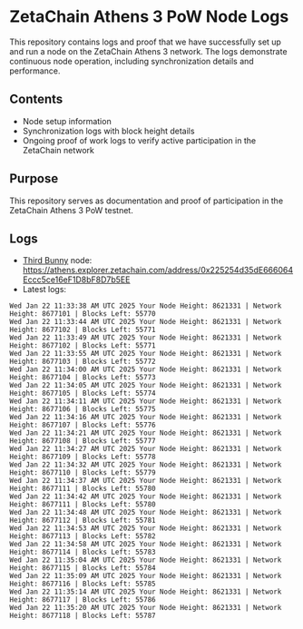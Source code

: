 # ZetaChain Athens 3 PoW Node Logs
This repository contains logs and proof that we have successfully set up and run a node on the ZetaChain Athens 3 network. The logs demonstrate continuous node operation, including synchronization details and performance.

## Contents
- Node setup information
- Synchronization logs with block height details
- Ongoing proof of work logs to verify active participation in the ZetaChain network

## Purpose
This repository serves as documentation and proof of participation in the ZetaChain Athens 3 PoW testnet.

## Logs

- [Third Bunny](https://thirdbunny.xyz/) node: https://athens.explorer.zetachain.com/address/0x225254d35dE666064Eccc5ce16eF1D8bF8D7b5EE
- Latest logs:
```
Wed Jan 22 11:33:38 AM UTC 2025 Your Node Height: 8621331 | Network Height: 8677101 | Blocks Left: 55770
Wed Jan 22 11:33:44 AM UTC 2025 Your Node Height: 8621331 | Network Height: 8677102 | Blocks Left: 55771
Wed Jan 22 11:33:49 AM UTC 2025 Your Node Height: 8621331 | Network Height: 8677102 | Blocks Left: 55771
Wed Jan 22 11:33:55 AM UTC 2025 Your Node Height: 8621331 | Network Height: 8677103 | Blocks Left: 55772
Wed Jan 22 11:34:00 AM UTC 2025 Your Node Height: 8621331 | Network Height: 8677104 | Blocks Left: 55773
Wed Jan 22 11:34:05 AM UTC 2025 Your Node Height: 8621331 | Network Height: 8677105 | Blocks Left: 55774
Wed Jan 22 11:34:11 AM UTC 2025 Your Node Height: 8621331 | Network Height: 8677106 | Blocks Left: 55775
Wed Jan 22 11:34:16 AM UTC 2025 Your Node Height: 8621331 | Network Height: 8677107 | Blocks Left: 55776
Wed Jan 22 11:34:21 AM UTC 2025 Your Node Height: 8621331 | Network Height: 8677108 | Blocks Left: 55777
Wed Jan 22 11:34:27 AM UTC 2025 Your Node Height: 8621331 | Network Height: 8677109 | Blocks Left: 55778
Wed Jan 22 11:34:32 AM UTC 2025 Your Node Height: 8621331 | Network Height: 8677110 | Blocks Left: 55779
Wed Jan 22 11:34:37 AM UTC 2025 Your Node Height: 8621331 | Network Height: 8677111 | Blocks Left: 55780
Wed Jan 22 11:34:42 AM UTC 2025 Your Node Height: 8621331 | Network Height: 8677111 | Blocks Left: 55780
Wed Jan 22 11:34:48 AM UTC 2025 Your Node Height: 8621331 | Network Height: 8677112 | Blocks Left: 55781
Wed Jan 22 11:34:53 AM UTC 2025 Your Node Height: 8621331 | Network Height: 8677113 | Blocks Left: 55782
Wed Jan 22 11:34:58 AM UTC 2025 Your Node Height: 8621331 | Network Height: 8677114 | Blocks Left: 55783
Wed Jan 22 11:35:04 AM UTC 2025 Your Node Height: 8621331 | Network Height: 8677115 | Blocks Left: 55784
Wed Jan 22 11:35:09 AM UTC 2025 Your Node Height: 8621331 | Network Height: 8677116 | Blocks Left: 55785
Wed Jan 22 11:35:14 AM UTC 2025 Your Node Height: 8621331 | Network Height: 8677117 | Blocks Left: 55786
Wed Jan 22 11:35:20 AM UTC 2025 Your Node Height: 8621331 | Network Height: 8677118 | Blocks Left: 55787
```
